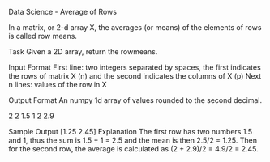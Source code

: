 Data Science - Average of Rows


In a matrix, or 2-d array X, the averages (or means) of the elements of rows is called row means.

Task
Given a 2D array, return the rowmeans.

Input Format
First line: two integers separated by spaces, the first indicates the rows of matrix X (n) and the second indicates the columns of X (p)
Next n lines: values of the row in X

Output Format
An numpy 1d array of values rounded to the second decimal.

2 2
1.5 1
2 2.9

Sample Output
[1.25 2.45]
Explanation
The first row has two numbers 1.5 and 1, thus the sum is 1.5 + 1 = 2.5 and the mean is then 2.5/2 = 1.25. Then for the second row, the average is calculated as (2 + 2.9)/2 = 4.9/2 = 2.45.